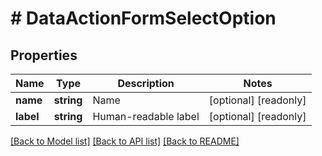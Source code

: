 # # DataActionFormSelectOption

## Properties

Name | Type | Description | Notes
------------ | ------------- | ------------- | -------------
**name** | **string** | Name | [optional] [readonly]
**label** | **string** | Human-readable label | [optional] [readonly]

[[Back to Model list]](../../README.md#models) [[Back to API list]](../../README.md#endpoints) [[Back to README]](../../README.md)
